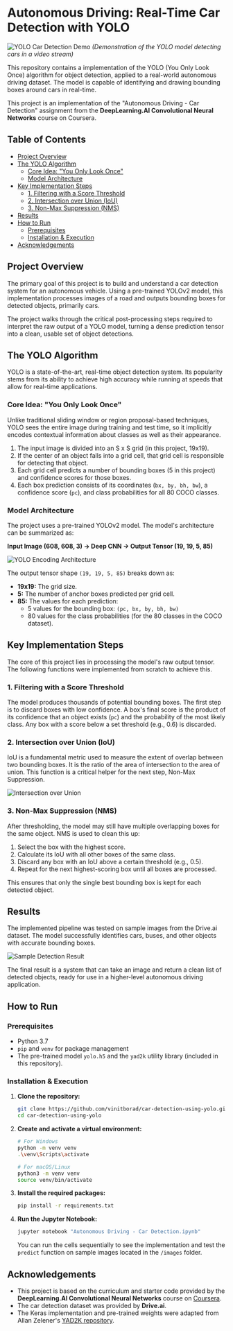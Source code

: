 # Autonomous Driving: Real-Time Car Detection with YOLO

![YOLO Car Detection Demo](./outputs/output.png)
*(Demonstration of the YOLO model detecting cars in a video stream)*

This repository contains a implementation of the YOLO (You Only Look Once) algorithm for object detection, applied to a real-world autonomous driving dataset. The model is capable of identifying and drawing bounding boxes around cars in real-time.

This project is an implementation of the "Autonomous Driving - Car Detection" assignment from the **DeepLearning.AI Convolutional Neural Networks** course on Coursera.

## Table of Contents
- [Project Overview](#project-overview)
- [The YOLO Algorithm](#the-yolo-algorithm)
  - [Core Idea: "You Only Look Once"](#core-idea-you-only-look-once)
  - [Model Architecture](#model-architecture)
- [Key Implementation Steps](#key-implementation-steps)
  - [1. Filtering with a Score Threshold](#1-filtering-with-a-score-threshold)
  - [2. Intersection over Union (IoU)](#2-intersection-over-union-iou)
  - [3. Non-Max Suppression (NMS)](#3-non-max-suppression-nms)
- [Results](#results)
- [How to Run](#how-to-run)
  - [Prerequisites](#prerequisites)
  - [Installation & Execution](#installation--execution)
- [Acknowledgements](#acknowledgements)

## Project Overview

The primary goal of this project is to build and understand a car detection system for an autonomous vehicle. Using a pre-trained YOLOv2 model, this implementation processes images of a road and outputs bounding boxes for detected objects, primarily cars.

The project walks through the critical post-processing steps required to interpret the raw output of a YOLO model, turning a dense prediction tensor into a clean, usable set of object detections.

## The YOLO Algorithm

YOLO is a state-of-the-art, real-time object detection system. Its popularity stems from its ability to achieve high accuracy while running at speeds that allow for real-time applications.

### Core Idea: "You Only Look Once"
Unlike traditional sliding window or region proposal-based techniques, YOLO sees the entire image during training and test time, so it implicitly encodes contextual information about classes as well as their appearance.

1.  The input image is divided into an S x S grid (in this project, 19x19).
2.  If the center of an object falls into a grid cell, that grid cell is responsible for detecting that object.
3.  Each grid cell predicts a number of bounding boxes (5 in this project) and confidence scores for those boxes.
4.  Each box prediction consists of its coordinates (`bx, by, bh, bw`), a confidence score (`pc`), and class probabilities for all 80 COCO classes.

### Model Architecture

The project uses a pre-trained YOLOv2 model. The model's architecture can be summarized as:

**Input Image (608, 608, 3) -> Deep CNN -> Output Tensor (19, 19, 5, 85)**

![YOLO Encoding Architecture](nb_images/architecture.png)

The output tensor shape `(19, 19, 5, 85)` breaks down as:
- **19x19:** The grid size.
- **5:** The number of anchor boxes predicted per grid cell.
- **85:** The values for each prediction:
    - 5 values for the bounding box: `(pc, bx, by, bh, bw)`
    - 80 values for the class probabilities (for the 80 classes in the COCO dataset).

## Key Implementation Steps

The core of this project lies in processing the model's raw output tensor. The following functions were implemented from scratch to achieve this.

### 1. Filtering with a Score Threshold
The model produces thousands of potential bounding boxes. The first step is to discard boxes with low confidence. A box's final score is the product of its confidence that an object exists (`pc`) and the probability of the most likely class. Any box with a score below a set threshold (e.g., 0.6) is discarded.

### 2. Intersection over Union (IoU)
IoU is a fundamental metric used to measure the extent of overlap between two bounding boxes. It is the ratio of the area of intersection to the area of union. This function is a critical helper for the next step, Non-Max Suppression.

![Intersection over Union](nb_images/iou.png)

### 3. Non-Max Suppression (NMS)
After thresholding, the model may still have multiple overlapping boxes for the same object. NMS is used to clean this up:
1.  Select the box with the highest score.
2.  Calculate its IoU with all other boxes of the same class.
3.  Discard any box with an IoU above a certain threshold (e.g., 0.5).
4.  Repeat for the next highest-scoring box until all boxes are processed.

This ensures that only the single best bounding box is kept for each detected object.

## Results

The implemented pipeline was tested on sample images from the Drive.ai dataset. The model successfully identifies cars, buses, and other objects with accurate bounding boxes.

![Sample Detection Result](outputs/output.png)

The final result is a system that can take an image and return a clean list of detected objects, ready for use in a higher-level autonomous driving application.

## How to Run

### Prerequisites
- Python 3.7
- `pip` and `venv` for package management
- The pre-trained model `yolo.h5` and the `yad2k` utility library (included in this repository).

### Installation & Execution

1.  **Clone the repository:**
    ```bash
    git clone https://github.com/vinitborad/car-detection-using-yolo.git
    cd car-detection-using-yolo
    ```

2.  **Create and activate a virtual environment:**
    ```bash
    # For Windows
    python -m venv venv
    .\venv\Scripts\activate

    # For macOS/Linux
    python3 -m venv venv
    source venv/bin/activate
    ```

3.  **Install the required packages:**
    ```bash
    pip install -r requirements.txt
    ```

4.  **Run the Jupyter Notebook:**
    ```bash
    jupyter notebook "Autonomous Driving - Car Detection.ipynb"
    ```
    You can run the cells sequentially to see the implementation and test the `predict` function on sample images located in the `/images` folder.

## Acknowledgements
- This project is based on the curriculum and starter code provided by the **DeepLearning.AI Convolutional Neural Networks** course on [Coursera](https://www.coursera.org/learn/convolutional-neural-networks).
- The car detection dataset was provided by **Drive.ai**.
- The Keras implementation and pre-trained weights were adapted from Allan Zelener's [YAD2K repository](https://github.com/allanzelener/YAD2K).